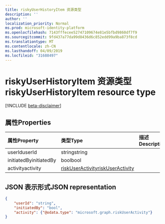 ```yaml
---
title: riskyUserHistoryItem 资源类型
description: ''
author: ''
localization_priority: Normal
ms.prod: microsoft-identity-platform
ms.openlocfilehash: 7143fffecee52747109674e81e5bfbd9860df7f9
ms.sourcegitcommit: 9fd437a77da99d8436d6c852edd99a9ba873f8cd
ms.translationtype: MT
ms.contentlocale: zh-CN
ms.lasthandoff: 04/09/2019
ms.locfileid: "31688497"
---
```

# <a name="riskyuserhistoryitem-resource-type"></a><span data-ttu-id="84e76-102">riskyUserHistoryItem 资源类型</span><span class="sxs-lookup"><span data-stu-id="84e76-102">riskyUserHistoryItem resource type</span></span>

[!INCLUDE [beta-disclaimer](../../includes/beta-disclaimer.md)]

## <a name="properties"></a><span data-ttu-id="84e76-103">属性</span><span class="sxs-lookup"><span data-stu-id="84e76-103">Properties</span></span>

| <span data-ttu-id="84e76-104">属性</span><span class="sxs-lookup"><span data-stu-id="84e76-104">Property</span></span>       | <span data-ttu-id="84e76-105">类型</span><span class="sxs-lookup"><span data-stu-id="84e76-105">Type</span></span>    | <span data-ttu-id="84e76-106">描述</span><span class="sxs-lookup"><span data-stu-id="84e76-106">Description</span></span> |
|:---------------|:--------|:------------|
| <span data-ttu-id="84e76-107">userId</span><span class="sxs-lookup"><span data-stu-id="84e76-107">userId</span></span>         | <span data-ttu-id="84e76-108">string</span><span class="sxs-lookup"><span data-stu-id="84e76-108">string</span></span>  |             |
| <span data-ttu-id="84e76-109">initiatedBy</span><span class="sxs-lookup"><span data-stu-id="84e76-109">initiatedBy</span></span>    | <span data-ttu-id="84e76-110">bool</span><span class="sxs-lookup"><span data-stu-id="84e76-110">bool</span></span>    |             |
| <span data-ttu-id="84e76-111">activity</span><span class="sxs-lookup"><span data-stu-id="84e76-111">activity</span></span>       | [<span data-ttu-id="84e76-112">riskUserActivity</span><span class="sxs-lookup"><span data-stu-id="84e76-112">riskUserActivity</span></span>](riskuseractivity.md)| |

## <a name="json-representation"></a><span data-ttu-id="84e76-113">JSON 表示形式</span><span class="sxs-lookup"><span data-stu-id="84e76-113">JSON representation</span></span>

<!-- {
  "blockType": "resource",
  "optionalProperties": [ ],
  "@odata.type": "microsoft.graph.riskyUserHistoryItem",
  "baseType": "microsoft.graph.riskyUser"
}-->

```json
{
    "userId": "string",
    "initiatedBy": "bool",
    "activity": {"@odata.type": "microsoft.graph.riskUserActivity"}
}
```


<!--
{
  "type": "#page.annotation",
  "description": "",
  "keywords": "",
  "section": "documentation",
  "tocPath": "",
  "suppressions": [
   
  ]
}
-->
